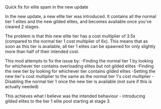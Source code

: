 Quick fix for elite spam in the new update

In the new update, a new elite tier was introduced. It contains all the normal tier 1 elites and the new gilded elites, and becomes available once you've cleared 2 stages.

The problem is that this new elite tier has a cost multiplier of 3.5x (compared to the normal tier 1 cost multiplier of 6x). This means that as soon as this tier is available, all tier 1 elites can be spawned for only slightly more than half of their intended cost.

This mod attempts to fix the issue by:
-Finding the normal tier 1 by looking for whichever tier contains overloading elites but not gilded elites
-Finding the new tier by looking for whichever tier contains gilded elites
-Setting the new tier's cost multiplier to the same as the normal tier 1's cost multiplier
-Disabling the normal tier 1 once the new tier is available (not sure if this is actually needed)

This achieves what I believe was the intended behaviour - introducing gilded elites to the tier 1 elite pool starting at stage 3.
